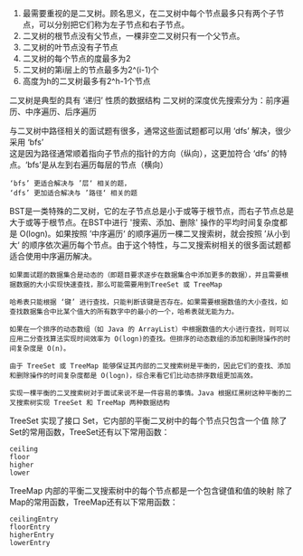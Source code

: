 

1. 最需要重视的是二叉树。顾名思义，在二叉树中每个节点最多只有两个子节点，可以分别把它们称为左子节点和右子节点。
2. 二叉树的根节点没有父节点，一棵非空二叉树只有一个父节点。
3. 二叉树的叶节点没有子节点
4. 二叉树的每个节点的度最多为2
5. 二叉树的第i层上的节点最多为2^(i-1)个
6. 高度为h的二叉树最多有2^h-1个节点


二叉树是典型的具有 ‘递归’ 性质的数据结构
二叉树的深度优先搜索分为：前序遍历、中序遍历、后序遍历



与二叉树中路径相关的面试题有很多，通常这些面试题都可以用 ‘dfs’ 解决，很少采用 ‘bfs’    
这是因为路径通常顺着指向子节点的指针的方向（纵向），这更加符合 ‘dfs’ 的特点。‘bfs’是从左到右遍历每层的节点（横向）  

    ‘bfs’ 更适合解决与 ’层‘ 相关的题，
    ‘dfs’ 更加适合解决与 ’路径‘ 相关的题



BST是一类特殊的二叉树，它的左子节点总是小于或等于根节点，而右子节点总是大于或等于根节点。在BST中进行 '搜索、添加、删除' 操作的平均时间复杂度都是 O(logn)。如果按照 ’中序遍历‘ 的顺序遍历一棵二叉搜索树，就会按照 ’从小到大‘ 的顺序依次遍历每个节点。由于这个特性，与二叉搜索树相关的很多面试题都适合使用中序遍历解决。




    
    如果面试题的数据集合是动态的（即题目要求逐步在数据集合中添加更多的数据），并且需要根据数据的大小实现快速查找，那么可能需要用到TreeSet 或 TreeMap
    
    哈希表只能根据 ‘键’ 进行查找，只能判断该键是否存在。如果需要根据数值的大小查找，如查找数据集合中比某个值大的所有数字中的最小的一个，哈希表就无能为力。
    
    如果在一个排序的动态数组（如 Java 的 ArrayList）中根据数值的大小进行查找，则可以应用二分查找算法实现时间效率为 O(logn)的查找。但排序的动态数组的添加和删除操作的时间复杂度是 O(n)。 
    
    由于 TreeSet 或 TreeMap 能够保证其内部的二叉搜索树是平衡的，因此它们的查找、添加和删除操作的时间复杂度都是 O(logn)，综合来看它们比动态排序数组更加高效。 

    实现一棵平衡的二叉搜索树对于面试来说不是一件容易的事情。Java 根据红黑树这种平衡的二叉搜索树实现 TreeSet 和 TreeMap 两种数据结构

TreeSet 实现了接口 Set，它内部的平衡二叉树中的每个节点只包含一个值
除了Set的常用函数，TreeSet还有以下常用函数：
    
    ceiling    
    floor      
    higher    
    lower      


TreeMap 内部的平衡二叉搜索树中的每个节点都是一个包含键值和值的映射
除了Map的常用函数，TreeMap还有以下常用函数：
    
    ceilingEntry     
    floorEntry       
    higherEntry      
    lowerEntry     
